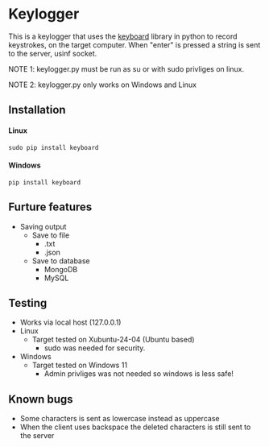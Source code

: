 # Keylogger
This is a keylogger that uses the [keyboard](https://pypi.org/project/keyboard/) library in python to record keystrokes, on the target computer. When "enter" is pressed a string is sent to the server, usinf socket.

NOTE 1: keylogger.py must be run as su or with sudo privliges on linux.

NOTE 2: keylogger.py only works on Windows and Linux

## Installation

#### Linux

  ```sudo pip install keyboard```

#### Windows

  ```pip install keyboard```

## Furture features
- Saving output
  - Save to file
    - .txt
    - .json
  - Save to database
    - MongoDB
    - MySQL

## Testing
- Works via local host (127.0.0.1)
- Linux
  - Target tested on Xubuntu-24-04 (Ubuntu based)
    - sudo was needed for security.
- Windows
  - Target tested on Windows 11
    - Admin privliges was not needed so windows is less safe!

## Known bugs
- Some characters is sent as lowercase instead as uppercase
- When the client uses backspace the deleted characters is still sent to the server
